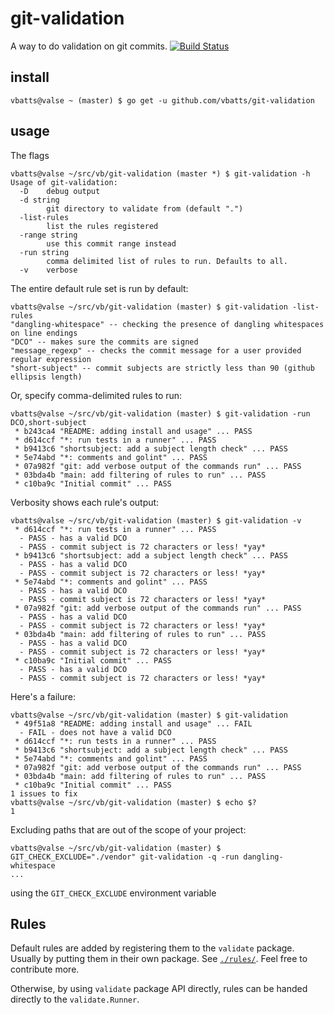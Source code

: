 # git-validation

A way to do validation on git commits.
[![Build Status](https://travis-ci.org/vbatts/git-validation.svg?branch=master)](https://travis-ci.org/vbatts/git-validation)

## install

```console
vbatts@valse ~ (master) $ go get -u github.com/vbatts/git-validation
```

## usage

The flags
```console
vbatts@valse ~/src/vb/git-validation (master *) $ git-validation -h
Usage of git-validation:
  -D    debug output
  -d string
        git directory to validate from (default ".")
  -list-rules
        list the rules registered
  -range string
        use this commit range instead
  -run string
        comma delimited list of rules to run. Defaults to all.
  -v    verbose
```

The entire default rule set is run by default:
```console
vbatts@valse ~/src/vb/git-validation (master) $ git-validation -list-rules
"dangling-whitespace" -- checking the presence of dangling whitespaces on line endings
"DCO" -- makes sure the commits are signed
"message_regexp" -- checks the commit message for a user provided regular expression
"short-subject" -- commit subjects are strictly less than 90 (github ellipsis length)
```

Or, specify comma-delimited rules to run:
```console
vbatts@valse ~/src/vb/git-validation (master) $ git-validation -run DCO,short-subject
 * b243ca4 "README: adding install and usage" ... PASS
 * d614ccf "*: run tests in a runner" ... PASS
 * b9413c6 "shortsubject: add a subject length check" ... PASS
 * 5e74abd "*: comments and golint" ... PASS
 * 07a982f "git: add verbose output of the commands run" ... PASS
 * 03bda4b "main: add filtering of rules to run" ... PASS
 * c10ba9c "Initial commit" ... PASS
```

Verbosity shows each rule's output:
```console
vbatts@valse ~/src/vb/git-validation (master) $ git-validation -v
 * d614ccf "*: run tests in a runner" ... PASS
  - PASS - has a valid DCO
  - PASS - commit subject is 72 characters or less! *yay*
 * b9413c6 "shortsubject: add a subject length check" ... PASS
  - PASS - has a valid DCO
  - PASS - commit subject is 72 characters or less! *yay*
 * 5e74abd "*: comments and golint" ... PASS
  - PASS - has a valid DCO
  - PASS - commit subject is 72 characters or less! *yay*
 * 07a982f "git: add verbose output of the commands run" ... PASS
  - PASS - has a valid DCO
  - PASS - commit subject is 72 characters or less! *yay*
 * 03bda4b "main: add filtering of rules to run" ... PASS
  - PASS - has a valid DCO
  - PASS - commit subject is 72 characters or less! *yay*
 * c10ba9c "Initial commit" ... PASS
  - PASS - has a valid DCO
  - PASS - commit subject is 72 characters or less! *yay*
```

Here's a failure:
```console
vbatts@valse ~/src/vb/git-validation (master) $ git-validation 
 * 49f51a8 "README: adding install and usage" ... FAIL
  - FAIL - does not have a valid DCO
 * d614ccf "*: run tests in a runner" ... PASS
 * b9413c6 "shortsubject: add a subject length check" ... PASS
 * 5e74abd "*: comments and golint" ... PASS
 * 07a982f "git: add verbose output of the commands run" ... PASS
 * 03bda4b "main: add filtering of rules to run" ... PASS
 * c10ba9c "Initial commit" ... PASS
1 issues to fix
vbatts@valse ~/src/vb/git-validation (master) $ echo $?
1
```

Excluding paths that are out of the scope of your project:
```console
vbatts@valse ~/src/vb/git-validation (master) $ GIT_CHECK_EXCLUDE="./vendor" git-validation -q -run dangling-whitespace
...
```
using the `GIT_CHECK_EXCLUDE` environment variable


## Rules

Default rules are added by registering them to the `validate` package.
Usually by putting them in their own package.
See [`./rules/`](./rules/).
Feel free to contribute more.

Otherwise, by using `validate` package API directly, rules can be handed directly to the `validate.Runner`.

